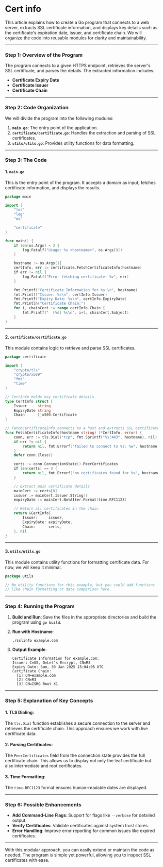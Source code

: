 # Cert info

This article explains how to create a Go program that connects to a web server, extracts SSL certificate information, and displays key details such as the certificate's expiration date, issuer, and certificate chain. We will organize the code into reusable modules for clarity and maintainability.

---

### Step 1: Overview of the Program
The program connects to a given HTTPS endpoint, retrieves the server's SSL certificate, and parses the details. The extracted information includes:
- **Certificate Expiry Date**
- **Certificate Issuer**
- **Certificate Chain**

---

### Step 2: Code Organization
We will divide the program into the following modules:
1. **`main.go`**: The entry point of the application.
2. **`certificate/certificate.go`**: Handles the extraction and parsing of SSL certificates.
3. **`utils/utils.go`**: Provides utility functions for data formatting.

---

### Step 3: The Code

#### 1. `main.go`
This is the entry point of the program. It accepts a domain as input, fetches certificate information, and displays the results.

```go
package main

import (
	"fmt"
	"log"
	"os"

	"certificate"
)

func main() {
	if len(os.Args) < 2 {
		log.Fatalf("Usage: %s <hostname>", os.Args[0])
	}

	hostname := os.Args[1]
	certInfo, err := certificate.FetchCertificateInfo(hostname)
	if err != nil {
		log.Fatalf("Error fetching certificate: %v", err)
	}

	fmt.Printf("Certificate Information for %s:\n", hostname)
	fmt.Printf("Issuer: %s\n", certInfo.Issuer)
	fmt.Printf("Expiry Date: %s\n", certInfo.ExpiryDate)
	fmt.Println("Certificate Chain:")
	for i, chainCert := range certInfo.Chain {
		fmt.Printf("  [%d] %s\n", i+1, chainCert.Subject)
	}
}
```

---

#### 2. `certificate/certificate.go`
This module contains logic to retrieve and parse SSL certificates.

```go
package certificate

import (
	"crypto/tls"
	"crypto/x509"
	"fmt"
	"time"
)

// CertInfo holds key certificate details.
type CertInfo struct {
	Issuer     string
	ExpiryDate string
	Chain      []x509.Certificate
}

// FetchCertificateInfo connects to a host and extracts SSL certificate details.
func FetchCertificateInfo(hostname string) (*CertInfo, error) {
	conn, err := tls.Dial("tcp", fmt.Sprintf("%s:443", hostname), nil)
	if err != nil {
		return nil, fmt.Errorf("failed to connect to %s: %w", hostname, err)
	}
	defer conn.Close()

	certs := conn.ConnectionState().PeerCertificates
	if len(certs) == 0 {
		return nil, fmt.Errorf("no certificates found for %s", hostname)
	}

	// Extract main certificate details
	mainCert := certs[0]
	issuer := mainCert.Issuer.String()
	expiryDate := mainCert.NotAfter.Format(time.RFC1123)

	// Return all certificates in the chain
	return &CertInfo{
		Issuer:     issuer,
		ExpiryDate: expiryDate,
		Chain:      certs,
	}, nil
}
```

---

#### 3. `utils/utils.go`
This module contains utility functions for formatting certificate data. For now, we will keep it minimal.

```go
package utils

// No utility functions for this example, but you could add functions
// like chain formatting or date comparison here.
```

---

### Step 4: Running the Program

1. **Build and Run**: Save the files in the appropriate directories and build the program using `go build`.
2. **Run with Hostname**:
   ```bash
   ./sslinfo example.com
   ```

3. **Output Example**:
   ```
   Certificate Information for example.com:
   Issuer: C=US, O=Let's Encrypt, CN=R3
   Expiry Date: Sun, 30 Jan 2025 15:04:05 UTC
   Certificate Chain:
     [1] CN=example.com
     [2] CN=R3
     [3] CN=ISRG Root X1
   ```

---

### Step 5: Explanation of Key Concepts

#### 1. **TLS Dialing**:
The `tls.Dial` function establishes a secure connection to the server and retrieves the certificate chain. This approach ensures we work with live certificate data.

#### 2. **Parsing Certificates**:
The `PeerCertificates` field from the connection state provides the full certificate chain. This allows us to display not only the leaf certificate but also intermediate and root certificates.

#### 3. **Time Formatting**:
The `time.RFC1123` format ensures human-readable dates are displayed.

---

### Step 6: Possible Enhancements
- **Add Command-Line Flags**: Support for flags like `--verbose` for detailed output.
- **Verify Certificates**: Validate certificates against system trust stores.
- **Error Handling**: Improve error reporting for common issues like expired certificates.

---

With this modular approach, you can easily extend or maintain the code as needed. The program is simple yet powerful, allowing you to inspect SSL certificates with ease.